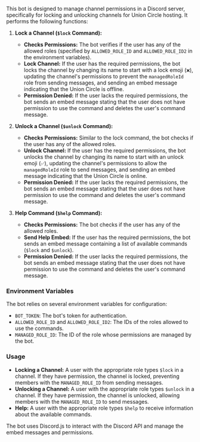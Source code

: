 This bot is designed to manage channel permissions in a Discord server, specifically for locking and unlocking channels for Union Circle hosting. It performs the following functions:

1. **Lock a Channel (`$lock` Command):**
   - **Checks Permissions:** The bot verifies if the user has any of the allowed roles (specified by `ALLOWED_ROLE_ID` and `ALLOWED_ROLE_ID2` in the environment variables).
   - **Lock Channel:** If the user has the required permissions, the bot locks the channel by changing its name to start with a lock emoji (`❌`), updating the channel's permissions to prevent the `managedRoleId` role from sending messages, and sending an embed message indicating that the Union Circle is offline.
   - **Permission Denied:** If the user lacks the required permissions, the bot sends an embed message stating that the user does not have permission to use the command and deletes the user's command message.

2. **Unlock a Channel (`$unlock` Command):**
   - **Checks Permissions:** Similar to the lock command, the bot checks if the user has any of the allowed roles.
   - **Unlock Channel:** If the user has the required permissions, the bot unlocks the channel by changing its name to start with an unlock emoji (`✅`), updating the channel's permissions to allow the `managedRoleId` role to send messages, and sending an embed message indicating that the Union Circle is online.
   - **Permission Denied:** If the user lacks the required permissions, the bot sends an embed message stating that the user does not have permission to use the command and deletes the user's command message.

3. **Help Command (`$help` Command):**
   - **Checks Permissions:** The bot checks if the user has any of the allowed roles.
   - **Send Help Embed:** If the user has the required permissions, the bot sends an embed message containing a list of available commands (`$lock` and `$unlock`).
   - **Permission Denied:** If the user lacks the required permissions, the bot sends an embed message stating that the user does not have permission to use the command and deletes the user's command message.

### Environment Variables
The bot relies on several environment variables for configuration:
- `BOT_TOKEN`: The bot's token for authentication.
- `ALLOWED_ROLE_ID` and `ALLOWED_ROLE_ID2`: The IDs of the roles allowed to use the commands.
- `MANAGED_ROLE_ID`: The ID of the role whose permissions are managed by the bot.

### Usage
- **Locking a Channel:** A user with the appropriate role types `$lock` in a channel. If they have permission, the channel is locked, preventing members with the `MANAGED_ROLE_ID` from sending messages.
- **Unlocking a Channel:** A user with the appropriate role types `$unlock` in a channel. If they have permission, the channel is unlocked, allowing members with the `MANAGED_ROLE_ID` to send messages.
- **Help:** A user with the appropriate role types `$help` to receive information about the available commands.

The bot uses Discord.js to interact with the Discord API and manage the embed messages and permissions.
